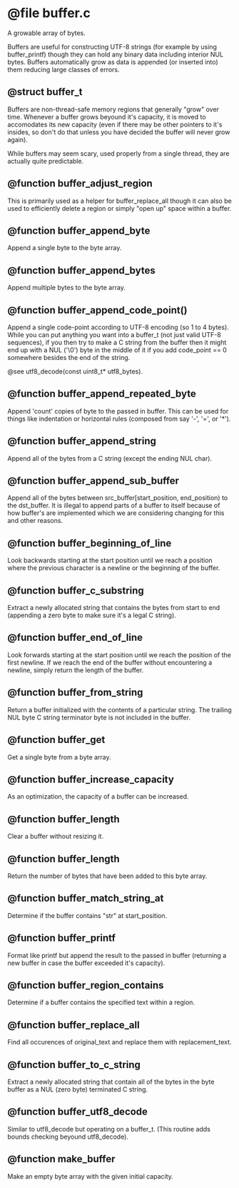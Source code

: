 # @file buffer.c

A growable array of bytes.

Buffers are useful for constructing UTF-8 strings (for example by
using buffer_printf) though they can hold any binary data including
interior NUL bytes. Buffers automatically grow as data is appended
(or inserted into) them reducing large classes of errors.
 
## @struct buffer_t

Buffers are non-thread-safe memory regions that generally "grow"
over time. Whenever a buffer grows beyound it's capacity, it is
moved to accomodates its new capacity (even if there may be other
pointers to it's insides, so don't do that unless you have decided
the buffer will never grow again).

While buffers may seem scary, used properly from a single thread,
they are actually quite predictable.
 
## @function buffer_adjust_region

This is primarily used as a helper for buffer_replace_all though it
can also be used to efficiently delete a region or simply "open up"
space within a buffer.
 
## @function buffer_append_byte

Append a single byte to the byte array.
 
## @function buffer_append_bytes

Append multiple bytes to the byte array.
 
## @function buffer_append_code_point()

Append a single code-point according to UTF-8 encoding (so 1 to 4
bytes). While you can put anything you want into a buffer_t (not
just valid UTF-8 sequences), if you then try to make a C string
from the buffer then it might end up with a NUL ('\0') byte in the
middle of it if you add code_point == 0 somewhere besides the end
of the string.

@see utf8_decode(const uint8_t* utf8_bytes).
 
## @function buffer_append_repeated_byte

Append 'count' copies of byte to the passed in buffer. This can be
used for things like indentation or horizontal rules (composed from
say '-', '=', or '*').
 
## @function buffer_append_string

Append all of the bytes from a C string (except the ending NUL
char).
 
## @function buffer_append_sub_buffer

Append all of the bytes between src_buffer[start_position,
end_position) to the dst_buffer. It is illegal to append parts of a
buffer to itself because of how buffer's are implemented which we
are considering changing for this and other reasons.
 
## @function buffer_beginning_of_line

Look backwards starting at the start position until we reach a
position where the previous character is a newline or the beginning
of the buffer.
 
## @function buffer_c_substring

Extract a newly allocated string that contains the bytes from start
to end (appending a zero byte to make sure it's a legal C string).
 
## @function buffer_end_of_line

Look forwards starting at the start position until we reach the
position of the first newline. If we reach the end of the buffer
without encountering a newline, simply return the length of the
buffer.
 
## @function buffer_from_string

Return a buffer initialized with the contents of a particular
string. The trailing NUL byte C string terminator byte is not
included in the buffer.
 
## @function buffer_get

Get a single byte from a byte array.
 
## @function buffer_increase_capacity

As an optimization, the capacity of a buffer can be increased.
 
## @function buffer_length

Clear a buffer without resizing it.
 
## @function buffer_length

Return the number of bytes that have been added to this byte array.
 
## @function buffer_match_string_at

Determine if the buffer contains "str" at start_position.
 
## @function buffer_printf

Format like printf but append the result to the passed in buffer
(returning a new buffer in case the buffer exceeded it's capacity).
 
## @function buffer_region_contains

Determine if a buffer contains the specified text within a region.
 
## @function buffer_replace_all

Find all occurences of original_text and replace them with
replacement_text.
 
## @function buffer_to_c_string

Extract a newly allocated string that contain all of the bytes in the byte
buffer as a NUL (zero byte) terminated C string.
 
## @function buffer_utf8_decode

Similar to utf8_decode but operating on a buffer_t. (This routine
adds bounds checking beyound utf8_decode).
 
## @function make_buffer

Make an empty byte array with the given initial capacity.
 
